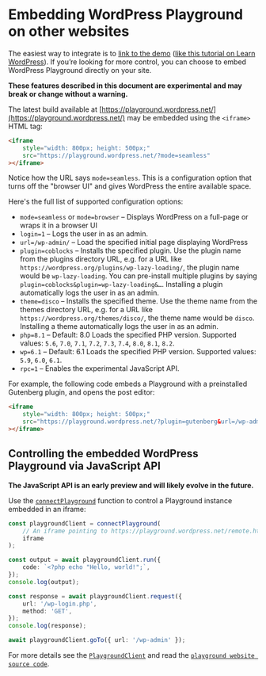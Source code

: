 # Embedding WordPress Playground on other websites

The easiest way to integrate is to [link to the demo](https://developer.wordpress.org/playground/demo/) ([like this tutorial on Learn WordPress](https://learn.wordpress.org/tutorial/the-key-to-locking-blocks/)). If you’re looking for more control, you can choose to embed WordPress Playground directly on your site.

**These features described in this document are experimental and may break or change without a warning.**

The latest build available at [https://playground.wordpress.net/](https://playground.wordpress.net/) may be embedded using the `<iframe>` HTML tag:

```html
<iframe
	style="width: 800px; height: 500px;"
	src="https://playground.wordpress.net/?mode=seamless"
></iframe>
```

Notice how the URL says `mode=seamless`. This is a configuration option that turns off the "browser UI" and gives WordPress the entire available space.

Here's the full list of supported configuration options:

-   `mode=seamless` or `mode=browser` – Displays WordPress on a full-page or wraps it in a browser UI
-   `login=1` – Logs the user in as an admin.
-   `url=/wp-admin/` – Load the specified initial page displaying WordPress
-   `plugin=coblocks` – Installs the specified plugin. Use the plugin name from the plugins directory URL, e.g. for a URL like `https://wordpress.org/plugins/wp-lazy-loading/`, the plugin name would be `wp-lazy-loading`. You can pre-install multiple plugins by saying `plugin=coblocks&plugin=wp-lazy-loading&…`. Installing a plugin automatically logs the user in as an admin.
-   `theme=disco` – Installs the specified theme. Use the theme name from the themes directory URL, e.g. for a URL like `https://wordpress.org/themes/disco/`, the theme name would be `disco`. Installing a theme automatically logs the user in as an admin.
-   `php=8.1` – Default: 8.0 Loads the specified PHP version. Supported values: `5.6`, `7.0`, `7.1`, `7.2`, `7.3`, `7.4`, `8.0`, `8.1`, `8.2`.
-   `wp=6.1` – Default: 6.1 Loads the specified PHP version. Supported values: `5.9`, `6.0`, `6.1`.
-   `rpc=1` – Enables the experimental JavaScript API.

For example, the following code embeds a Playground with a preinstalled Gutenberg plugin, and opens the post editor:

```html
<iframe
	style="width: 800px; height: 500px;"
	src="https://playground.wordpress.net/?plugin=gutenberg&url=/wp-admin/post-new.php&mode=seamless"
></iframe>
```

## Controlling the embedded WordPress Playground via JavaScript API

**The JavaScript API is an early preview and will likely evolve in the future.**

Use the [`connectPlayground`](/functions/_wp_playground_client.connectPlayground.html) function to control a Playground instance embedded in an iframe:

```ts
const playgroundClient = connectPlayground(
	// An iframe pointing to https://playground.wordpress.net/remote.html
	iframe
);

const output = await playgroundClient.run({
	code: `<?php echo "Hello, world!";`,
});
console.log(output);

const response = await playgroundClient.request({
	url: '/wp-login.php',
	method: 'GET',
});
console.log(response);

await playgroundClient.goTo({ url: '/wp-admin' });
```

For more details see the [`PlaygroundClient`](/interfaces/_wp_playground_client.PlaygroundClient.html) and read the [`playground website source code`](https://github.com/WordPress/wordpress-playground/blob/trunk/src/packages/playground/website).
